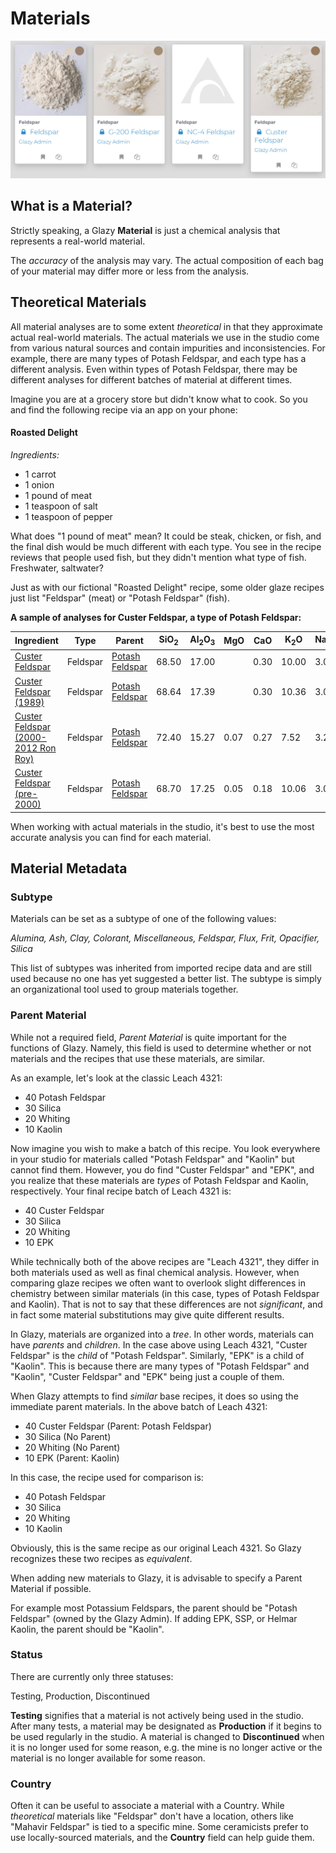 # Materials

![Various Glazy Materials](./img/feldspars.jpg)

## What is a Material?

Strictly speaking, a Glazy **Material** is just a chemical analysis
that represents a real-world material.

The _accuracy_ of the analysis may vary.  The actual composition of
each bag of your material may differ more or less from the analysis.

## Theoretical Materials

All material analyses are to some extent _theoretical_ in that 
they approximate actual real-world materials.  The actual materials
we use in the studio come from various natural sources and contain 
impurities and inconsistencies.  For example, there are many types 
of Potash Feldspar, and each type has a different analysis.  Even 
within types of Potash Feldspar, there may be different analyses 
for different batches of material at different times.

Imagine you are at a grocery store but didn't know what to cook.
So you  and find the following recipe via an app on your phone:

#### Roasted Delight

_Ingredients:_

  * 1 carrot
  * 1 onion
  * 1 pound of meat
  * 1 teaspoon of salt
  * 1 teaspoon of pepper

What does "1 pound of meat" mean?  It could be steak, chicken, 
or fish, and the final dish would be much different with each 
type.  You see in the recipe reviews that people used fish, but 
they didn't mention what type of fish.  Freshwater, saltwater?

Just as with our fictional "Roasted Delight" recipe, some older 
glaze recipes just list "Feldspar" (meat) or "Potash Feldspar" 
(fish).  

**A sample of analyses for Custer Feldspar, a type of Potash Feldspar:**

<table>
<thead>
<tr>
<th>Ingredient</th>
<th>Type</th>
<th>Parent</th>
<th>SiO<sub>2</sub></th>
<th>Al<sub>2</sub>O<sub>3</sub></th>
<th>MgO</th>
<th>CaO</th>
<th>K<sub>2</sub>O</th>
<th>Na<sub>2</sub>O</th>
<th>P<sub>2</sub>O<sub>5</sub></th>
<th>Fe<sub>2</sub>O<sub>3</sub></th>
<th>LOI</th>
</tr>
</thead>
<tbody>
<tr>
<td><a href="https://glazy.org/materials/131">Custer Feldspar</a></td>
<td>Feldspar</td>
<td><a href="https://glazy.org/materials/371">Potash Feldspar</a></td>
<td>68.50</td>
<td>17.00</td>
<td>&nbsp;</td>
<td>0.30</td>
<td>10.00</td>
<td>3.00</td>
<td>&nbsp;</td>
<td>0.10</td>
<td>0.30</td>
</tr>
<tr>
<td><a href="https://glazy.org/materials/657">Custer Feldspar (1989)</a></td>
<td>Feldspar</td>
<td><a href="https://glazy.org/materials/371">Potash Feldspar</a></td>
<td>68.64</td>
<td>17.39</td>
<td>&nbsp;</td>
<td>0.30</td>
<td>10.36</td>
<td>3.02</td>
<td>&nbsp;</td>
<td>&nbsp;</td>
<td>0.30</td>
</tr>
<tr>
<td><a href="https://glazy.org/materials/891">Custer Feldspar (2000-2012 Ron Roy)</a></td>
<td>Feldspar</td>
<td><a href="https://glazy.org/materials/371">Potash Feldspar</a></td>
<td>72.40</td>
<td>15.27</td>
<td>0.07</td>
<td>0.27</td>
<td>7.52</td>
<td>3.21</td>
<td>0.20</td>
<td>0.21</td>
<td>0.65</td>
</tr>
<tr>
<td><a href="https://glazy.org/materials/782">Custer Feldspar (pre-2000)</a></td>
<td>Feldspar</td>
<td><a href="https://glazy.org/materials/371">Potash Feldspar</a></td>
<td>68.70</td>
<td>17.25</td>
<td>0.05</td>
<td>0.18</td>
<td>10.06</td>
<td>3.04</td>
<td>0.31</td>
<td>0.12</td>
<td>0.66</td>
</tr>
</tbody>
</table>

When working with actual materials in the studio, it's best to use the 
most accurate analysis you can find for each material.


## Material Metadata 

### Subtype

Materials can be set as a subtype of one of the following values:

*Alumina, Ash, Clay, Colorant, Miscellaneous, Feldspar, Flux, Frit, Opacifier, Silica*

This list of subtypes was inherited from imported recipe data and are still used 
because no one has yet suggested a better list.  The subtype is simply an organizational 
tool used to group materials together.

### Parent Material

While not a required field, *Parent Material* is quite important for the functions of Glazy.
Namely, this field is used to determine whether or not materials and the recipes that
use these materials, are similar.

As an example, let's look at the classic Leach 4321:
 * 40 Potash Feldspar
 * 30 Silica
 * 20 Whiting
 * 10 Kaolin

Now imagine you wish to make a batch of this recipe.  You look everywhere in your 
studio for materials called "Potash Feldspar" and "Kaolin" but cannot find them.
However, you do find "Custer Feldspar" and "EPK", and you realize that these materials
are *types* of Potash Feldspar and Kaolin, respectively.  Your final recipe batch of Leach 4321 is:
 * 40 Custer Feldspar
 * 30 Silica
 * 20 Whiting
 * 10 EPK
 
While technically both of the above recipes are "Leach 4321", they differ in both materials 
used as well as final chemical analysis.  However, when comparing glaze recipes we often want to 
overlook slight differences in chemistry between similar materials (in this case, 
types of Potash Feldspar and Kaolin).  That is not to say that these differences are not *significant*,
and in fact some material substitutions may give quite different results.

In Glazy, materials are organized into a *tree*.  In other words, materials can have
*parents* and *children*.  In the case above using Leach 4321, "Custer Feldspar" is 
the *child* of "Potash Feldspar".  Similarly, "EPK" is a child of "Kaolin".  This is 
because there are many types of "Potash Feldspar" and "Kaolin", 
"Custer Feldspar" and "EPK" being just a couple of them.

When Glazy attempts to find *similar* base recipes, it does so using the immediate parent
materials.  In the above batch of Leach 4321:
 * 40 Custer Feldspar (Parent: Potash Feldspar)
 * 30 Silica (No Parent)
 * 20 Whiting (No Parent)
 * 10 EPK (Parent: Kaolin)

In this case, the recipe used for comparison is:
 * 40 Potash Feldspar
 * 30 Silica
 * 20 Whiting
 * 10 Kaolin

Obviously, this is the same recipe as our original Leach 4321.  So Glazy recognizes these 
two recipes as *equivalent*.

When adding new materials to Glazy, it is advisable to specify a Parent Material if possible.

For example most Potassium Feldspars, the parent should be "Potash Feldspar" (owned by the Glazy Admin).
If adding EPK, SSP, or Helmar Kaolin, the parent should be "Kaolin".

### Status

There are currently only three statuses:

Testing, Production, Discontinued

**Testing** signifies that a material is not actively being used in the studio.  After
many tests, a material may be designated as **Production** if it begins to be used regularly
in the studio.  A material is changed to **Discontinued** when it is no longer used for some reason,
e.g. the mine is no longer active or the material is no longer available for some reason.

### Country

Often it can be useful to associate a material with a Country.  While *theoretical* materials
like "Feldspar" don't have a location, others like "Mahavir Feldspar" is tied to a specific mine.
Some ceramicists prefer to use locally-sourced materials, and the **Country** field can
help guide them.